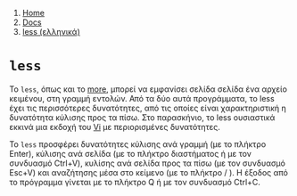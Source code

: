 <!-- -
Title: less (ελληνικά)
First Published: 2012-02-09
- -->

<ol class="breadcrumb" itemprop="breadcrumb">
	<li><a href="/">Home</a></li>
	<li><a href="/docs/">Docs</a></li>
	<li><a href="/docs/less.el.html">less (ελληνικά)</a></li>
</ol>

`less`
======

Το `less`, όπως και το [more](/docs/more.el.html), μπορεί να εμφανίσει 
σελίδα σελίδα ένα αρχείο κειμένου, στη γραμμή εντολών. Από τα δύο αυτά 
προγράμματα, το less έχει τις περισσότερες δυνατότητες, από τις οποίες 
είναι χαρακτηριστική η δυνατότητα κύλισης προς τα πίσω. Στο παρασκήνιο, 
το less ουσιαστικά εκκινά μια εκδοχή του [Vi](/docs/vi.el.html) με 
περιορισμένες δυνατότητες.

Το `less` προσφέρει δυνατότητες κύλισης ανά γραμμή (με το πλήκτρο 
Enter), κύλισης ανά σελίδα (με το πλήκτρο διαστήματος ή με τον συνδυασμό 
Ctrl+V), κυλίσης ανά σελίδα προς τα πίσω (με τον συνδυασμό Esc+V) και 
αναζήτησης μέσα στο κείμενο (με το πλήκτρο / ). Η έξοδος από το 
πρόγραμμα γίνεται με το πλήκτρο Q ή με τον συνδυασμό Ctrl+C. 
